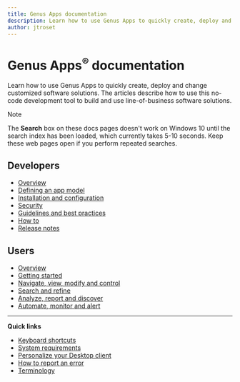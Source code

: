 ```yaml
---
title: Genus Apps documentation
description: Learn how to use Genus Apps to quickly create, deploy and change no-code, customized, model-driven, line-of-business software solutions.
author: jtroset
---
```

# **Genus Apps<sup>&reg;</sup> documentation**
Learn how to use Genus Apps to quickly create, deploy and change customized software solutions. The articles describe how to use this no-code development tool to build and use line-of-business software solutions.

> [!NOTE]
> The **Search** box on these docs pages doesn't work on Windows 10 until the search index has been loaded, which currently takes 5-10 seconds. Keep these web pages open if you perform repeated searches.

## Developers
* [Overview](developers/overview/index.md)
* [Defining an app model](developers/defining-an-app-model/index.md)
* [Installation and configuration](developers/installation-and-configuration/index.md)
* [Security](developers/defining-an-app-model/security/index.md)
* [Guidelines and best practices](developers/guidelines-and-best-practices/index.md)
* [How to](developers/how-to/index.md)
* [Release notes](developers/release-notes/index.md)

## Users
* [Overview](users/overview/index.md)
* [Getting started](users/getting-started.md)
* [Navigate, view, modify and control](users/navigate-view-modify-and-control/index.md)
* [Search and refine](users/search-and-refine/index.md)
* [Analyze, report and discover](users/analyze-report-and-discover/index.md)
* [Automate, monitor and alert](users/automate-monitor-and-alert/index.md)

---

**Quick links**
* [Keyboard shortcuts](developers/defining-an-app-model/user-interface/keyboard-shortcuts.md)
* [System requirements](developers/installation-and-configuration/system-requirements.md)
* [Personalize your Desktop client](users/navigate-view-modify-and-control/personalize-your-genus-desktop.md)
* [How to report an error](developers/how-to/report-an-error.md)
* [Terminology](terminology.md)

